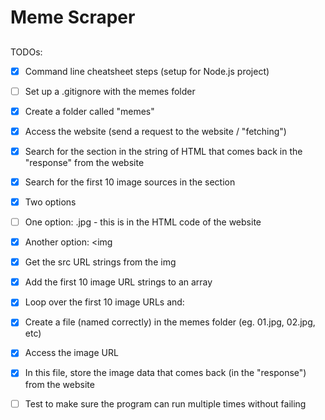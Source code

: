 # Meme Scraper 






##
TODOs: 


 - [x] Command line cheatsheet steps (setup for Node.js project)

 - [ ] Set up a .gitignore with the memes folder

 - [x] Create a folder called "memes"

 - [x] Access the website (send a request to the website / "fetching")

 - [x] Search for the section in the string of HTML that comes back in the 
 "response" from the website
 - [x] Search for the first 10 image sources in the section

 - [x] Two options
 - [ ] One option: .jpg - this is in the HTML code of the website
 - [x] Another option: <img

 - [x] Get the src URL strings from the img

 - [x] Add the first 10 image URL strings to an array

 - [x] Loop over the first 10 image URLs and:
 - [x] Create a file (named correctly) in the memes folder (eg. 01.jpg, 02.jpg, etc)
 - [x] Access the image URL

 - [x] In this file, store the image data that comes back (in the "response") from the website

 - [ ] Test to make sure the program can run multiple times without failing